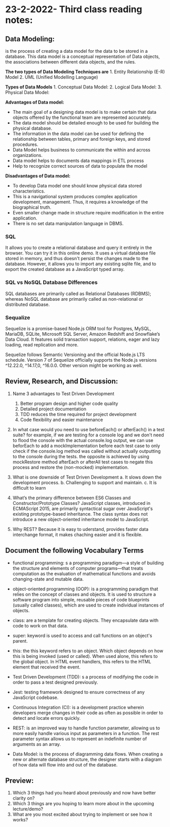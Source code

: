 # 23-2-2022- Third class reading notes:

## Data Modeling:

is the process of creating a data model for the data to be stored in a database. This data model is a conceptual representation of Data objects, the associations between different data objects, and the rules.

**The two types of Data Modeling Techniques are**
    1. Entity Relationship (E-R) Model
    2. UML (Unified Modelling Language)

**Types of Data Models**
    1. Conceptual Data Model:
    2. Logical Data Model:
    3. Physical Data Model:

**Advantages of Data model:**

- The main goal of a designing data model is to make certain that data objects offered by the functional team are represented accurately.
- The data model should be detailed enough to be used for building the physical database.
- The information in the data model can be used for defining the relationship between tables, primary and foreign keys, and stored procedures.
- Data Model helps business to communicate the within and across organizations.
- Data model helps to documents data mappings in ETL process
- Help to recognize correct sources of data to populate the model

**Disadvantages of Data model:**

- To develop Data model one should know physical data stored characteristics.
- This is a navigational system produces complex application development, management. Thus, it requires a knowledge of the biographical truth.
- Even smaller change made in structure require modification in the entire application.
- There is no set data manipulation language in DBMS.
   
### SQL

 It allows you to create a relational database and query it entirely in the browser. You can try it in this online demo. It uses a virtual database file stored in memory, and thus doesn't persist the changes made to the database. However, it allows you to import any existing sqlite file, and to export the created database as a JavaScript typed array.

### SQL vs NoSQL Database Differences 

SQL databases are primarily called as Relational Databases (RDBMS); whereas NoSQL database are primarily called as non-relational or distributed database.


### Sequalize
Sequelize is a promise-based Node.js ORM tool for Postgres, MySQL, MariaDB, SQLite, Microsoft SQL Server, Amazon Redshift and Snowflake’s Data Cloud. It features solid transaction support, relations, eager and lazy loading, read replication and more.

Sequelize follows Semantic Versioning and the official Node.js LTS schedule. Version 7 of Sequelize officially supports the Node.js versions ^12.22.0, ^14.17,0, ^16.0.0. Other version might be working as well.

## Review, Research, and Discussion:

1. Name 3 advantages to Test Driven Development
   1. Better program design and higher code quality
   2. Detailed project documentation
   3. TDD reduces the time required for project development
   4. Code flexibility and easier maintenance
   
2. In what case would you need to use beforeEach() or afterEach() in a test suite?
   for example, if we are testing for a console log and we don't need to flood the console with the actual console.log output, we can use beforEach to add a mockImplementation before each test case to only check if the console.log method was called without actually outputting to the console during the tests. the opposite is achieved by using mockRestore method afterEach or afterAll test cases to negate this process and restore the (non-mocked) implementation.


3. What is one downside of Test Driven Development
   a. It slows down the development process.
    b. Challenging to support and maintain. c. It is difficult to learn

4. What’s the primary difference between ES6 Classes and Constructor/Prototype Classes?
   JavaScript classes, introduced in ECMAScript 2015, are primarily syntactical sugar over JavaScript's existing prototype-based inheritance. The class syntax does not introduce a new object-oriented inheritance model to JavaScript.

5. Why REST?
   Because it is easy to uderstand, provides faster data interchange format, it makes chaching easier and it is flexible.


## Document the following Vocabulary Terms

- functional programming: s a programming paradigm—a style of building the structure and elements of computer programs—that treats computation as the evaluation of mathematical functions and avoids changing-state and mutable data.
  
- object-oriented programming (OOP): is a programming paradigm that relies on the concept of classes and objects. It is used to structure a software program into simple, reusable pieces of code blueprints (usually called classes), which are used to create individual instances of objects.
  
- class: are a template for creating objects. They encapsulate data with code to work on that data. 
  
- super:  keyword is used to access and call functions on an object's parent.
  
- this: the this keyword refers to an object.
Which object depends on how this is being invoked (used or called).
When used alone, this refers to the global object.
In HTML event handlers, this refers to the HTML element that received the event.

- Test Driven Development (TDD): s a process of modifying the code in order to pass a test designed previously.
  
- Jest: testing framework designed to ensure correctness of any JavaScript codebase. 
  
- Continuous Integration (CI): is a development practice wherein developers merge changes in their code as often as possible in order to detect and locate errors quickly.
  
- REST: is an improved way to handle function parameter, allowing us to more easily handle various input as parameters in a function. The rest parameter syntax allows us to represent an indefinite number of arguments as an array.
  
- Data Model: is the process of diagramming data flows. When creating a new or alternate database structure, the designer starts with a diagram of how data will flow into and out of the database.


## Preview:

1. Which 3 things had you heard about previously and now have better clarity on?
2. Which 3 things are you hoping to learn more about in the upcoming lecture/demo?
3. What are you most excited about trying to implement or see how it works?